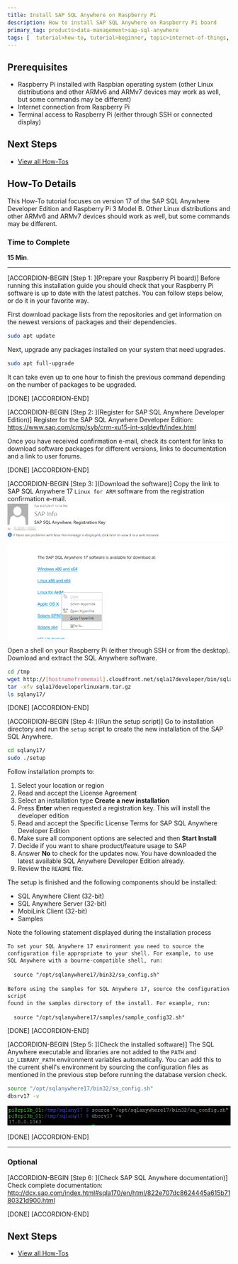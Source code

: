 ```yaml
---
title: Install SAP SQL Anywhere on Raspberry Pi
description: How to install SAP SQL Anywhere on Raspberry Pi board
primary_tag: products>data-management>sap-sql-anywhere
tags: [  tutorial>how-to, tutorial>beginner, topic>internet-of-things, topic>sql, products>data-management>sap-sql-anywhere ]
---
```

## Prerequisites  
- Raspberry Pi installed with Raspbian operating system (other Linux distributions and other ARMv6 and ARMv7 devices may work as well, but some commands may be different)
- Internet connection from Raspberry Pi
- Terminal access to Raspberry Pi (either through SSH or connected display)

## Next Steps
 - [View all How-Tos](http://www.sap.com/developer/tutorial-navigator.how-to.html)

## How-To Details
This How-To tutorial focuses on version 17 of the SAP SQL Anywhere Developer Edition and Raspberry Pi 3 Model B. Other Linux distributions and other ARMv6 and ARMv7 devices should work as well, but some commands may be different.

### Time to Complete
**15 Min**.

---

[ACCORDION-BEGIN [Step 1: ](Prepare your Raspberry Pi board)]
Before running this installation guide you should check that your Raspberry Pi software is up to date with the latest patches. You can follow steps below, or do it in your favorite way.

First download package lists from the repositories and get information on the newest versions of packages and their dependencies.

```sh
sudo apt update
```

Next, upgrade any packages installed on your system that need upgrades.

```sh
sudo apt full-upgrade
```

It can take even up to one hour to finish the previous command depending on the number of packages to be upgraded.

[DONE]
[ACCORDION-END]

[ACCORDION-BEGIN [Step 2: ](Register for SAP SQL Anywhere Developer Edition)]
Register for the SAP SQL Anywhere Developer Edition: https://www.sap.com/cmp/syb/crm-xu15-int-sqldevft/index.html

Once you have received confirmation e-mail, check its content for links to download software packages for different versions, links to documentation and a link to user forums.

[DONE]
[ACCORDION-END]


[ACCORDION-BEGIN [Step 3: ](Download the software)]
Copy the link to SAP SQL Anywhere 17 `Linux for ARM` software from the registration confirmation e-mail.
![Copy the link](sqla01_01.png)

Open a shell on your Raspberry Pi (either through SSH or from the desktop). Download and extract the SQL Anywhere software.

```sh
cd /tmp
wget http://[hostnamefromemail].cloudfront.net/sqla17developer/bin/sqla17developerlinuxarm.tar.gz
tar -xfv sqla17developerlinuxarm.tar.gz
ls sqlany17/
```

[DONE]
[ACCORDION-END]

[ACCORDION-BEGIN [Step 4: ](Run the setup script)]
Go to installation directory and run the `setup` script to create the new installation of the SAP SQL Anywhere.
```sh
cd sqlany17/
sudo ./setup
```

Follow installation prompts to:
 1. Select your location or region
 2. Read and accept the License Agreement
 3. Select an installation type **Create a new installation**
 4. Press **Enter** when requested a registration key. This will install the developer edition
 5. Read and accept the Specific License Terms for SAP SQL Anywhere Developer Edition
 6. Make sure all component options are selected and then **Start Install**
 7. Decide if you want to share product/feature usage to SAP
 8. Answer **No** to check for the updates now. You have downloaded the latest available SQL Anywhere Developer Edition already.
 9. Review the `README` file.

The setup is finished and the following components should be installed:
- SQL Anywhere Client (32-bit)
- SQL Anywhere Server (32-bit)
- MobiLink Client (32-bit)
- Samples

Note the following statement displayed during the installation process
```
To set your SQL Anywhere 17 environment you need to source the
configuration file appropriate to your shell. For example, to use
SQL Anywhere with a bourne-compatible shell, run:

  source "/opt/sqlanywhere17/bin32/sa_config.sh"

Before using the samples for SQL Anywhere 17, source the configuration script
found in the samples directory of the install. For example, run:

  source "/opt/sqlanywhere17/samples/sample_config32.sh"
```

[DONE]
[ACCORDION-END]

[ACCORDION-BEGIN [Step 5: ](Check the installed software)]
The SQL Anywhere executable and libraries are not added to the `PATH` and `LD_LIBRARY_PATH` environment variables automatically. You can add this to the current shell's environment by sourcing the configuration files as mentioned in the previous step before running the database version check.

```sh
source "/opt/sqlanywhere17/bin32/sa_config.sh"
dbsrv17 -v
```

![Check the db version](sqla01_02.png)

[DONE]
[ACCORDION-END]

---

### Optional


[ACCORDION-BEGIN [Step 6: ](Check SAP SQL Anywhere documentation)]
Check complete documentation: http://dcx.sap.com/index.html#sqla170/en/html/822e707dc8624445a615b7180321d900.html

[DONE]
[ACCORDION-END]


## Next Steps
 - [View all How-Tos](http://www.sap.com/developer/tutorial-navigator.how-to.html)
